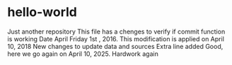 # hello-world
Just another repository
This file has a chenges to verify if commit function is working
Date April Friday 1st , 2016. 
This modification is applied on April 10, 2018
New changes to update data and sources
Extra line added
Good, here we go again on April 10, 2025.
Hardwork again

